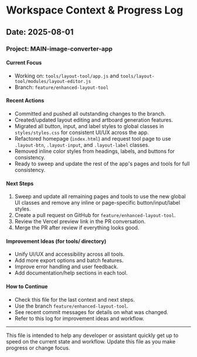 # Workspace Context & Progress Log

## Date: 2025-08-01

### Project: MAIN-image-converter-app

#### Current Focus
- Working on: `tools/layout-tool/app.js` and `tools/layout-tool/modules/layout-editor.js`
- Branch: `feature/enhanced-layout-tool`


#### Recent Actions
- Committed and pushed all outstanding changes to the branch.
- Created/updated layout editing and artboard generation features.
- Migrated all button, input, and label styles to global classes in `styles/styles.css` for consistent UI/UX across the app.
- Refactored homepage (`index.html`) and request tool page to use `.layout-btn`, `.layout-input`, and `.layout-label` classes.
- Removed inline color styles from headings, labels, and buttons for consistency.
- Ready to sweep and update the rest of the app's pages and tools for full consistency.


#### Next Steps
1. Sweep and update all remaining pages and tools to use the new global UI classes and remove any inline or page-specific button/input/label styles.
2. Create a pull request on GitHub for `feature/enhanced-layout-tool`.
3. Review the Vercel preview link in the PR conversation.
4. Merge the PR after review if everything looks good.

#### Improvement Ideas (for tools/ directory)
- Unify UI/UX and accessibility across all tools.
- Add more export options and batch features.
- Improve error handling and user feedback.
- Add documentation/help sections in each tool.

#### How to Continue
- Check this file for the last context and next steps.
- Use the branch `feature/enhanced-layout-tool`.
- See recent commit messages for details on what was changed.
- Refer to this log for improvement ideas and workflow.

---
This file is intended to help any developer or assistant quickly get up to speed on the current state and workflow. Update this file as you make progress or change focus.
